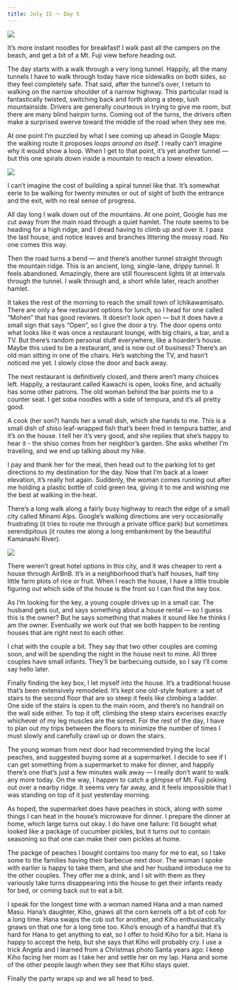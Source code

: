 ```yaml
---
title: July 15 ～ Day 5
---
```


![](./images/IMG_7890.jpg)

It’s more instant noodles for breakfast! I walk past all the campers on the beach, and get a bit of a Mt. Fuji view before heading out.

The day starts with a walk through a very long tunnel. Happily, all the many tunnels I have to walk through today have nice sidewalks on both sides, so they feel completely safe. That said, after the tunnel’s over, I return to walking on the narrow shoulder of a narrow highway. This particular road is fantastically twisted, switching back and forth along a steep, lush mountainside. Drivers are generally courteous in trying to give me room, but there are many blind hairpin turns. Coming out of the turns, the drivers often make a surprised swerve toward the middle of the road when they see me.

At one point I’m puzzled by what I see coming up ahead in Google Maps: the walking route it proposes _loops around on itself_. I really can’t imagine why it would show a loop. When I get to that point, it’s yet another tunnel — but this one spirals down inside a mountain to reach a lower elevation.

![](./images/IMG_7898.jpg)

I can’t imagine the cost of building a spiral tunnel like that. It’s somewhat eerie to be walking for twenty minutes or out of sight of both the entrance and the exit, with no real sense of progress.

All day long I walk down out of the mountains. At one point, Google has me cut away from the main road through a quiet hamlet. The route seems to be heading for a high ridge, and I dread having to climb up and over it. I pass the last house, and notice leaves and branches littering the mossy road. No one comes this way.

Then the road turns a bend — and there’s another tunnel straight through the mountain ridge. This is an ancient, long, single-lane, drippy tunnel. It feels abandoned. Amazingly, there are still flourescent lights lit at intervals through the tunnel. I walk through and, a short while later, reach another hamlet.

It takes the rest of the morning to reach the small town of Ichikawamisato. There are only a few restaurant options for lunch, so I head for one called “Mohen” that has good reviews. It doesn’t look open — but it does have a small sign that says “Open”, so I give the door a try. The door opens onto what looks like it was once a restaurant lounge, with big chairs, a bar, and a TV. But there’s random personal stuff everywhere, like a hoarder’s house. Maybe this used to be a restaurant, and is now out of business? There’s an old man sitting in one of the chairs. He’s watching the TV, and hasn’t noticed me yet. I slowly close the door and back away.

The next restaurant is definitively closed, and there aren’t many choices left. Happily, a restaurant called Kawachi is open, looks fine, and actually has some other patrons. The old woman behind the bar points me to a counter seat. I get soba noodles with a side of tempura, and it’s all pretty good.

A cook (her son?) hands her a small dish, which she hands to me. This is a small dish of shiso leaf-wrapped fish that’s been fried in tempura batter, and it’s on the house. I tell her it’s very good, and she replies that she’s happy to hear it - the shiso comes from her neighbor’s garden. She asks whether I’m traveling, and we end up talking about my hike.

I pay and thank her for the meal, then head out to the parking lot to get directions to my destination for the day. Now that I’m back at a lower elevation, it’s really hot again. Suddenly, the woman comes running out after me holding a plastic bottle of cold green tea, giving it to me and wishing me the best at walking in the heat.

There’s a long walk along a fairly busy highway to reach the edge of a small city called Minami Alps. Google’s walking directions are very occasionally frustrating (it tries to route me through a private office park) but sometimes serendipitous (it routes me along a long embankment by the beautiful Kamanashi River).

![](./images/IMG_7929.jpg)

There weren’t great hotel options in this city, and it was cheaper to rent a house through AirBnB. It’s in a neighborhood that’s half houses, half tiny little farm plots of rice or fruit. When I reach the house, I have a little trouble figuring out which side of the house is the front so I can find the key box.

As I’m looking for the key, a young couple drives up in a small car. The husband gets out, and says something about a house rental — so I guess this is the owner? But he says something that makes it sound like he thinks _I_ am the owner. Eventually we work out that we both happen to be renting houses that are right next to each other.

I chat with the couple a bit. They say that two other couples are coming soon, and will be spending the night in the house next to mine. All three couples have small infants. They’ll be barbecuing outside, so I say I’ll come say hello later.

Finally finding the key box, I let myself into the house. It’s a traditional house that’s been extensively remodeled. It’s kept one old-style feature: a set of stairs to the second floor that are so steep it feels like climbing a ladder. One side of the stairs is open to the main room, and there’s no handrail on the wall side either. To top it off, climbing the steep stairs excerises exactly whichever of my leg muscles are the sorest. For the rest of the day, I have to plan out my trips between the floors to minimize the number of times I must slowly and carefully crawl up or down the stairs.

The young woman from next door had recommended trying the local peaches, and suggested buying some at a supermarket. I decide to see if I can get something from a supermarket to make for dinner, and happily there’s one that’s just a few minutes walk away — I really don’t want to walk any more today. On the way, I happen to catch a glimpse of Mt. Fuji poking out over a nearby ridge. It seems very far away, and it feels impossible that I was standing on top of it just yesterday morning.

As hoped, the supermarket does have peaches in stock, along with some things I can heat in the house’s microwave for dinner. I prepare the dinner at home, which large turns out okay. I do have one failure: I’d bought what looked like a package of cucumber pickles, but it turns out to contain seasoning so that one can make their own pickles at home.

The packge of peaches I bought contains too many for me to eat, so I take some to the families having their barbecue next door. The woman I spoke with earlier is happy to take them, and she and her husband introduce me to the other couples. They offer me a drink, and I sit with them as they variously take turns disappearing into the house to get their infants ready for bed, or coming back out to eat a bit.

I speak for the longest time with a woman named Hana and a man named Masu. Hana’s daughter, Kiho, gnaws all the corn kernels off a bit of cob for a long time. Hana swaps the cob out for another, and Kiho enthusiastically gnaws on that one for a long time too. Kiho’s enough of a handful that it’s hard for Hana to get anything to eat, so I offer to hold Kiho for a bit. Hana is happy to accept the help, but she says that Kiho will probably cry. I use a trick Angela and I learned from a Christmas photo Santa years ago: I keep Kiho facing her mom as I take her and settle her on my lap. Hana and some of the other people laugh when they see that Kiho stays quiet.

Finally the party wraps up and we all head to bed.
